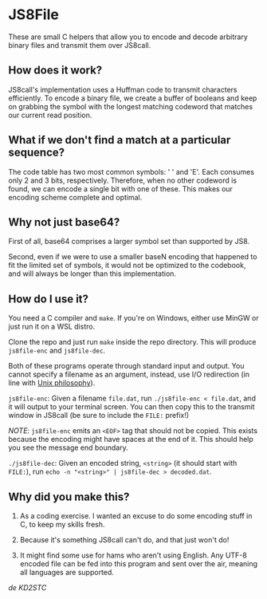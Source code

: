 # JS8File

These are small C helpers that allow you to encode and decode arbitrary binary files and transmit them over JS8call.

## How does it work?

JS8call's implementation uses a Huffman code to transmit characters efficiently. To encode a binary file, we create a buffer of booleans and keep on grabbing the symbol with the longest matching codeword that matches our current read position.

## What if we don't find a match at a particular sequence?

The code table has two most common symbols: ' ' and 'E'. Each consumes only 2 and 3 bits, respectively. Therefore, when no other codeword is found, we can encode a single bit with one of these. This makes our encoding scheme complete and optimal.

## Why not just base64?

First of all, base64 comprises a larger symbol set than supported by JS8.

Second, even if we were to use a smaller baseN encoding that happened to fit the limited set of symbols, it would not be optimized to the codebook, and will always be longer than this implementation.

## How do I use it?

You need a C compiler and `make`. If you're on Windows, either use MinGW or just run it on a WSL distro.

Clone the repo and just run `make` inside the repo directory. This will produce `js8file-enc` and `js8file-dec`.

Both of these programs operate through standard input and output. You cannot specify a filename as an argument, instead, use I/O redirection (in line with [Unix philosophy](http://www.catb.org/~esr/writings/taoup/html/ch01s06.html)).

`js8file-enc`: Given a filename `file.dat`, run `./js8file-enc < file.dat`, and it will output to your terminal screen. You can then copy this to the transmit window in JS8call (be sure to include the `FILE:` prefix!)

_NOTE_: `js8file-enc` emits an `<EOF>` tag that should not be copied. This exists because the encoding might have spaces at the end of it. This should help you see the message end boundary.

`./js8file-dec`: Given an encoded string, `<string>` (it should start with `FILE:`), run `echo -n "<string>" | js8file-dec > decoded.dat`.

## Why did you make this?

1. As a coding exercise. I wanted an excuse to do some encoding stuff in C, to keep my skills fresh.

2. Because it's something JS8call can't do, and that just won't do!

3. It might find some use for hams who aren't using English. Any UTF-8 encoded file can be fed into this program and sent over the air, meaning all languages are supported.

_de KD2STC_